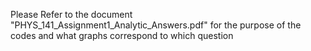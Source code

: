 Please Refer to the document "PHYS_141_Assignment1_Analytic_Answers.pdf" for the purpose of the codes and what graphs correspond to which question
